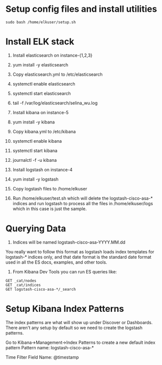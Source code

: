 # Setup config files and install utilities

```
sudo bash /home/elkuser/setup.sh
```

# Install ELK stack

1.  Install elasticsearch on instance-{1,2,3}
  1.  yum install -y elasticsearch
  2.  Copy elasticsearch.yml to /etc/elasticsearch
  3.  systemctl enable elasticsearch
  4.  systemctl start elasticsearch
  5.  tail -f /var/log/elasticsearch/selina_wu.log

2.  Install kibana on instance-5
  1.  yum install -y kibana
  2.  Copy kibana.yml to /etc/kibana
  3.  systemctl enable kibana
  4.  systemctl start kibana
  5.  journalctl -f -u kibana

3.  Install logstash on instance-4
  1.  yum install -y logstash
  2.  Copy logstash files to /home/elkuser
  3.  Run /home/elkuser/test.sh which will delete the logstash-cisco-asa-\*
indices and run logstash to process all the files in /home/elkuser/logs which
in this case is just the sample.

# Querying Data

1.  Indices will be named logstash-cisco-asa-YYYY.MM.dd

You really want to follow this format as logstash loads index templates for
logstash-\* indices only, and that date format is the standard date format 
used in all the ES docs, examples, and other tools.

1.  From Kibana Dev Tools you can run ES queries like:

```
GET _cat/nodes
GET _cat/indices
GET logstash-cisco-asa-*/_search
```

# Setup Kibana Index Patterns

The index patterns are what will show up under Discover or Dashboards.  There
aren't any setup by default so we need to create the logstash patterns.

Go to Kibana->Management->Index Patterns to create a new default index pattern
Pattern name: logstash-cisco-asa-\*

Time Filter Field Name: @timestamp

